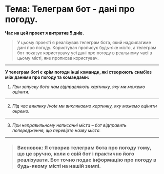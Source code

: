 # Тема: Телеграм бот - дані про погоду.

**Час на цей проект я витратив 5 днів.**

>У цьому проекті я реалізував телеграм бота, який надсилатиме дані про погоду. Користувач прописує будь-яке місто, а телеграм бот показує користувачу усі дані про погоду в реальному часі в цьому місті, яке прописав користувач.
___

__У телеграм боті є крім погоди інші команди, які створюють симбіоз між даними про погоду та командами:__

1) *При запуску бота нам відправляють картинку, яку ми можемо оцінити.*
___

2) *Під час виклику /vote ми викликаємо картинку, яку можемо оцінити окремо.*
___

3) *При неправильному написанні міста – бот відправить попередження, що перевірте назву міста.*
___

>### Висновок: Я створив телеграм бота про погоду тому, що це зручно, коли є свій бот і практично його реалізувати. Бот точно подає інформацію про погоду в будь-якому місті на нашій землі.